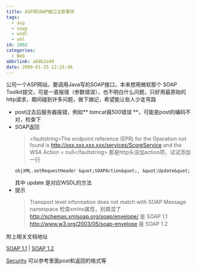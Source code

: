 ```yaml
---
title: ASP调SOAP接口注意事项
tags:
  - asp
  - soap
  - wsdl
  - xml
id: 1002
categories:
  - Web
abbrlink: a60b2e49
date: 2008-01-25 12:25:48
---
```


公司一个ASP网站，要调用Java写的SOAP接口，本来想用微软那个 SOAP Toolkit提交，可是一直报错（参数错误），也不明白什么问题，只好用最原始的http请求，期间碰到许多问题，做下摘记，希望能让些人少走弯路

* post过去后服务器报错，例如** tomcat报500错误 **，可能是post的编码不对，检查下
* SOAP返回
  > &lt;faultstring&gt;The endpoint reference (EPR) for the Operation not found is http://xxx.xxx.xxx.xxx/services/ScoreService and the WSA Action = null&lt;/faultstring&gt;
  那是http头没加action项，试试添加一行
  ```vbs
  objXML.setRequestHeader &quot;SOAPAction&quot;, &quot;Update&quot;
  ```
  其中 update 是对应WSDL的方法
* 提示
  > Transport level information does not match with SOAP Message namespace
  检查xmlns属性，别搞混了
  http://schemas.xmlsoap.org/soap/envelope/ 是 SOAP 1.1
  http://www.w3.org/2003/05/soap-envelope 是 SOAP 1.2


附上相关文档地址

[SOAP     1.1](http://www.w3.org/TR/2000/NOTE-SOAP-20000508/#_Toc478383490) | [SOAP 1.2](http://www.w3.org/TR/soap12-part1/ "SOAP 1.2")

[Security](http://eroomtest.cneroom.com/security.asmx) 可以参考里面post和返回的格式等